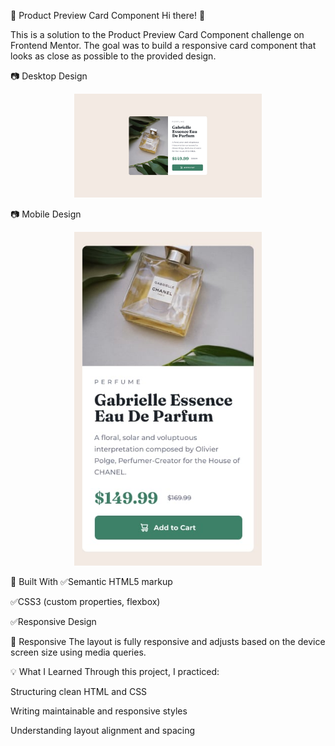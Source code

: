 🌸 Product Preview Card Component
Hi there! 👋

This is a solution to the Product Preview Card Component challenge on Frontend Mentor. The goal was to build a responsive card component that looks as close as possible to the provided design.


📷 Desktop Design
<div align="center"> <img src="./design/desktop-design.jpg" alt="Product Preview Card Component" width="300px" /> </div>

📷 Mobile Design
<div align="center"> <img src="./design/mobile-design.jpg" alt="Product Preview Card Component" width="300px" /> </div>

🔧 Built With
✅Semantic HTML5 markup

✅CSS3 (custom properties, flexbox)

✅Responsive Design


📱 Responsive
The layout is fully responsive and adjusts based on the device screen size using media queries.

💡 What I Learned
Through this project, I practiced:

Structuring clean HTML and CSS

Writing maintainable and responsive styles

Understanding layout alignment and spacing